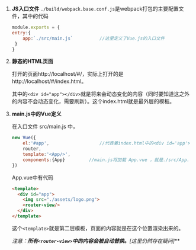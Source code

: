 1. **JS入口文件** `./build/webpack.base.conf.js`是webpack打包的主要配置文件，其中的代码

   ```javascript
   module.exports = {
   entry:{
       app:`./src/main.js`			//这里定义了Vue.js的入口文件
   	}
   }
   ```

2. **静态的HTML页面**

   打开的页面http://localhost/#/，实际上打开的是 http://localhost/#/index.html。

   其中的`<div id="app"></div>`就是将来会动态变化的内容（同时要知道这之外的内容不会动态变化，需要刷新）。这个index.html就是最外层的模板。

3. **main.js中的Vue定义**

   在入口文件 src/main.js 中，

   ```javascript
   new Vue({
       el:'#app',					//代表着index.html中的<div id='app'>
       router,
       template:'<App/>',
       components:{App}			//main.js将加载 App.vue ，就是./src/App.vue
   })
   ```

   App.vue中有代码

   ```html
   <template>
     <div id="app">
       <img src="./assets/logo.png">
       <router-view/>
     </div>
   </template>
   ```

   这个`<template>`就是第二层模板，页面的内容就是在这个位置渲染出来的。

   **注意：**所有`<router-view>`中的内容会被自动替换。***[这里仍然存在疑问]***

   

